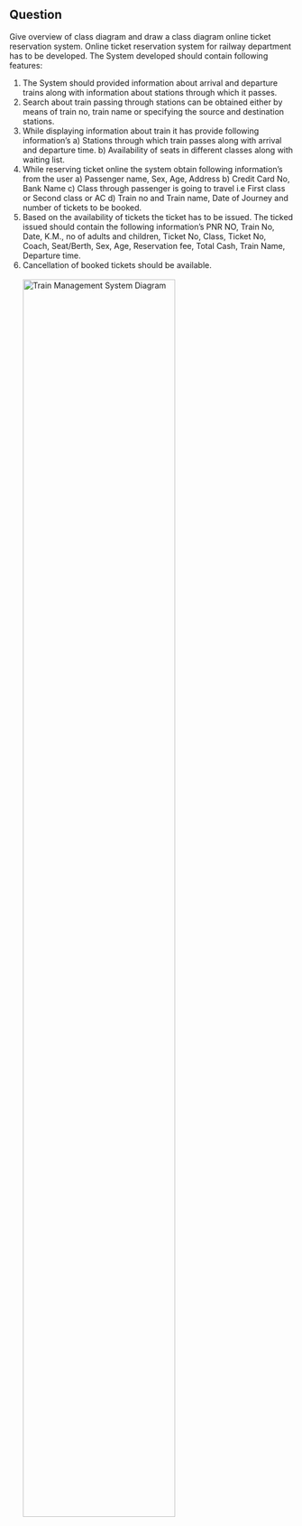 ## Question 
Give overview of class diagram and draw a class diagram online ticket reservation system. Online ticket reservation system for railway department has to be developed.
The System developed should contain following features:<ol>
<li>The System should provided information about arrival and departure trains along with information about stations through which it passes.</li>
<li>Search about train passing through stations can be obtained either by means of train no, train name or specifying the source and destination stations.</li>
<li>While displaying information about train it has provide following information’s  
            a) Stations through which train passes along with arrival and departure time.
            b) Availability of seats in different classes along with waiting list.
<li>While reserving ticket online the system obtain following information’s from the user
            a)  Passenger name, Sex, Age, Address 
            b) Credit Card No, Bank Name
            c) Class through passenger is going to travel i.e First class or Second class or AC
            d) Train no and Train name, Date of Journey and number of tickets to be booked.</li>
<li>Based on the availability of tickets the ticket has to be issued. The ticked issued should contain the following information’s PNR NO, Train No, Date, K.M., no of adults and children, Ticket No, Class, Ticket No, Coach, Seat/Berth, Sex, Age, Reservation fee, Total Cash, Train Name, Departure time.</li>
<li>Cancellation of booked tickets should be available.</li>
<br>
<img src="https://user-images.githubusercontent.com/46771415/94181806-9fb5fe80-febd-11ea-897d-753d0dcab7c3.jpg" alt="Train Management System Diagram" height="75%" width="75%">
